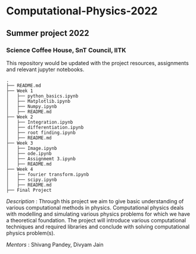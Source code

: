 # Computational-Physics-2022
## Summer project 2022
### Science Coffee House, SnT Council, IITK
This repository would be updated with the project resources, assignments and relevant jupyter notebooks.

```
.
├── README.md
├── Week 1
│   ├── python_basics.ipynb
│   ├── Matplotlib.ipynb
│   ├── Numpy.ipynb
│   ├── README.md
├── Week 2
│   ├── Integration.ipynb
│   ├── differentiation.ipynb
│   ├── root finding.ipynb
│   ├── README.md
├── Week 3
│   ├── Image.ipynb
│   ├── ode.ipynb
│   ├── Assignmemt 3.ipynb
│   ├── README.md
├── Week 4
│   ├── fourier transform.ipynb
│   ├── scipy.ipynb
│   ├── README.md
├── Final Project
```
*_Description_* : Through this project we aim to give basic understanding of various computational methods in physics. Computational physics deals with modelling and simulating various physics problems for which we have a theoretical foundation. The project will introduce various computational techniques and required libraries and conclude with solving computational physics problem(s).

*_Mentors_* : Shivang Pandey, Divyam Jain
